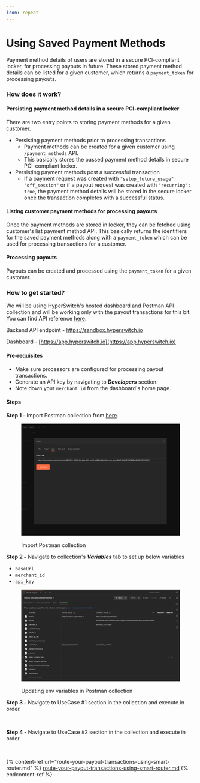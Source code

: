 ```yaml
---
icon: repeat
---
```


# Using Saved Payment Methods

Payment method details of users are stored in a secure PCI-compliant locker, for processing payouts in future. These stored payment method details can be listed for a given customer, which returns a `payment_token` for processing payouts.

### How does it work?

#### Persisting payment method details in a secure PCI-compliant locker

There are two entry points to storing payment methods for a given customer.

* Persisting payment methods prior to processing transactions
  * Payment methods can be created for a given customer using `/payment_methods` API.
  * This basically stores the passed payment method details in secure PCI-compliant locker.
* Persisting payment methods post a successful transaction
  * If a payment request was created with `"setup_future_usage": "off_session"` or if a payout request was created with `"recurring": true`, the payment method details will be stored in the secure locker once the transaction completes with a successful status.

#### Listing customer payment methods for processing payouts

Once the payment methods are stored in locker, they can be fetched using customer's list payment method API. This basically returns the identifiers for the saved payment methods along with a `payment_token` which can be used for processing transactions for a customer.

#### Processing payouts

Payouts can be created and processed using the `payment_token` for a given customer.

### How to get started?

We will be using HyperSwitch's hosted dashboard and Postman API collection and will be working only with the payout transactions for this bit. You can find API reference [here](https://api-reference.hyperswitch.io/api-reference/payouts/payouts--create).

Backend API endpoint - https://sandbox.hyperswitch.io

Dashboard - [https://app.hyperswitch.io](https://app.hyperswitch.io)

#### Pre-requisites

* Make sure processors are configured for processing payout transactions.
* Generate an API key by navigating to _**Developers**_ section.
* Note down your `merchant_id` from the dashboard's home page.

#### Steps

**Step 1 -** Import Postman collection from [here](https://www.postman.com/hs-payouts/hyperswitch/collection/us5vnwo/payout-using-saved-payment-methods).

<figure><img src="../../../.gitbook/assets/image (8).png" alt=""><figcaption><p>Import Postman collection</p></figcaption></figure>

**Step 2 -** Navigate to collection's _**Variables**_ tab to set up below variables

* `baseUrl`
* `merchant_id`
* `api_key`

<figure><img src="../../../.gitbook/assets/image (9).png" alt=""><figcaption><p>Updating env variables in Postman collection</p></figcaption></figure>

**Step 3 -** Navigate to UseCase #1 section in the collection and execute in order.

<figure><img src="../../../.gitbook/assets/Screenshot 2024-10-18 at 12.14.40 PM.png" alt=""><figcaption></figcaption></figure>

**Step 4 -** Navigate to UseCase #2 section in the collection and execute in order.

<figure><img src="../../../.gitbook/assets/Screenshot 2024-10-18 at 12.14.55 PM.png" alt=""><figcaption></figcaption></figure>

{% content-ref url="route-your-payout-transactions-using-smart-router.md" %}
[route-your-payout-transactions-using-smart-router.md](route-your-payout-transactions-using-smart-router.md)
{% endcontent-ref %}
